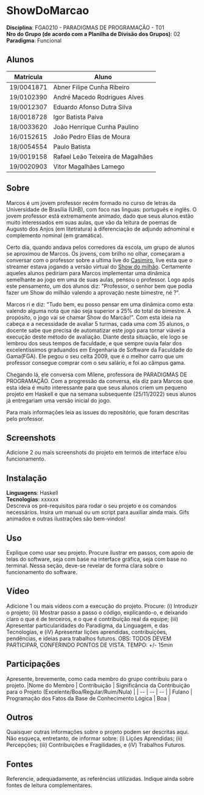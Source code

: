 # ShowDoMarcao

**Disciplina**: FGA0210 - PARADIGMAS DE PROGRAMAÇÃO - T01 <br>
**Nro do Grupo (de acordo com a Planilha de Divisão dos Grupos)**: 02<br>
**Paradigma**: Funcional<br>

## Alunos
|Matrícula | Aluno |
| -- | -- |
| 19/0041871  |  Abner Filipe Cunha Ribeiro   |
| 19/0102390  |  André Macedo Rodrigues Alves |
| 19/0012307  |  Eduardo Afonso Dutra Silva   |
| 18/0018728  |  Igor Batista Paiva           |
| 18/0033620  |  João Henrique Cunha Paulino  |
| 16/0152615  |  João Pedro Elias de Moura    |
| 18/0054554  |  Paulo Batista                |
| 19/0019158  |  Rafael Leão Teixeira de Magalhães |
| 19/0020903  |  Vitor Magalhães Lamego       |

## Sobre

Marcos é um jovem professor recém formado no curso de letras da Universidade de Brasília (UnB), com foco nas linguas: português e inglês.
O jovem professor está extremamente animado, dado que seus alunos estão muito interessados em suas aulas, que vão da leitura de poemas 
de Augusto dos Anjos (em litetratura) à diferenciação de adjundo adnominal e complemento nominal (em gramática). 

Certo dia, quando andava pelos corredores da escola, um grupo de alunos se aproximou de Marcos. Os jovens, com brilho no olhar, começaram
a conversar com o professor sobre a ultima live do [Casimiro](https://www.youtube.com/watch?v=_dWp3ZbP_DA&ab_channel=CortesdoCasimito%5BOFICIAL%5D),
live esta que o streamer estava jogando a versão virtual do [Show do milhão](https://pt.wikipedia.org/wiki/Show_do_Milh%C3%A3o). Certamente aqueles
alunos pediriam para Marcos implementar uma dinâmica semelhante ao jogo em uma de suas aulas, pensou o professor. Logo após este pensamento, um dos alunos
diz: "Professor, o senhor bem que podia fazer um Show do milhão valendo a aprovação neste bimestre, né ?".

Marcos ri e diz: "Tudo bem, eu posso pensar em uma dinâmica como esta valendo alguma nota que não seja superior a 25% do total do bimestre. A propósito, o jogo
vai se chamar Show do Marcão!". Com esta ideia na cabeça e a necessidade de avaliar 5 turmas, cada uma com 35 alunos, o docente sabe que precisa de automatizar
este jogo para tornar viável a execução deste método de avaliação. Diante desta situação, ele logo se lembrou dos seus tempos de faculdade, e que sempre ouvia falar
dos excelentíssimos graduandos em Engenharia de Software da Faculdade do Gama(FGA). Ele pegou o seu celta 2009, que é o melhor carro que um professor consegue comprar
com o seu salário, e foi ao câmpus gama.

Chegando lá, ele conversa com  Milene, professora de PARADIGMAS DE PROGRAMAÇÃO. Com a progressão da conversa, ela diz para Marcos que esta ideia é muito interessante
para que seus alunos criem um pequeno projeto em Haskell e que na semana subsequente (25/11/2022) seus alunos já entregariam uma versão inicial do jogo.

Para mais informações leia as issues do repositório, que foram descritas pelo professor.

## Screenshots
Adicione 2 ou mais screenshots do projeto em termos de interface e/ou funcionamento.

## Instalação 
**Linguagens**: Haskell<br>
**Tecnologias**: xxxxxx<br>
Descreva os pré-requisitos para rodar o seu projeto e os comandos necessários.
Insira um manual ou um script para auxiliar ainda mais.
Gifs animados e outras ilustrações são bem-vindos!

## Uso 
Explique como usar seu projeto.
Procure ilustrar em passos, com apoio de telas do software, seja com base na interface gráfica, seja com base no terminal.
Nessa seção, deve-se revelar de forma clara sobre o funcionamento do software.

## Vídeo
Adicione 1 ou mais vídeos com a execução do projeto.
Procure: 
(i) Introduzir o projeto;
(ii) Mostrar passo a passo o código, explicando-o, e deixando claro o que é de terceiros, e o que é contribuição real da equipe;
(iii) Apresentar particularidades do Paradigma, da Linguagem, e das Tecnologias, e
(iV) Apresentar lições aprendidas, contribuições, pendências, e ideias para trabalhos futuros.
OBS: TODOS DEVEM PARTICIPAR, CONFERINDO PONTOS DE VISTA.
TEMPO: +/- 15min

## Participações
Apresente, brevemente, como cada membro do grupo contribuiu para o projeto.
|Nome do Membro | Contribuição | Significância da Contribuição para o Projeto (Excelente/Boa/Regular/Ruim/Nula) |
| -- | -- | -- |
| Fulano  |  Programação dos Fatos da Base de Conhecimento Lógica | Boa |

## Outros 
Quaisquer outras informações sobre o projeto podem ser descritas aqui. Não esqueça, entretanto, de informar sobre:
(i) Lições Aprendidas;
(ii) Percepções;
(iii) Contribuições e Fragilidades, e
(iV) Trabalhos Futuros.

## Fontes
Referencie, adequadamente, as referências utilizadas.
Indique ainda sobre fontes de leitura complementares.
